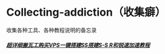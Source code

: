 # Collecting-addiction（收集癖）
收集各种工具、各种教程说明的备忘录

##### [超详细搬瓦工购买VPS一键搭建SS搭建S-S R和锐速加速教程](http://www.right.com.cn/forum/forum.php?mod=viewthread&tid=255148&page=1)
